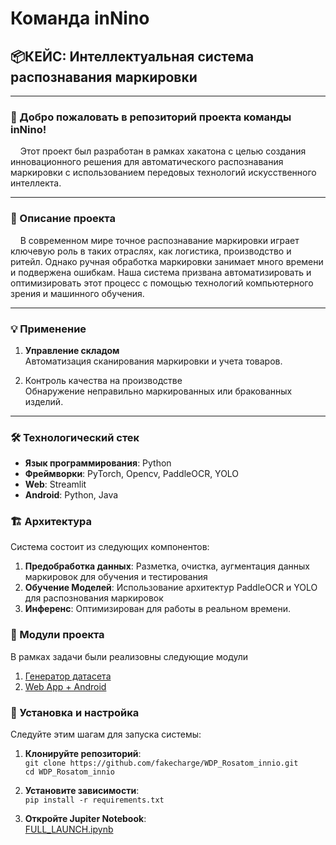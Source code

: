 # Команда inNino
## 📦КЕЙС: Интеллектуальная система распознавания маркировки

---
### 🎉 Добро пожаловать в репозиторий проекта команды inNino! ###
&nbsp;&nbsp;&nbsp;&nbsp;Этот проект был разработан в рамках хакатона с 
целью создания инновационного решения для автоматического распознавания маркировки
с использованием передовых технологий искусственного интеллекта.

---

### 🚀 Описание проекта ###

&nbsp;&nbsp;&nbsp;&nbsp;В современном мире точное распознавание маркировки играет 
ключевую роль в таких отраслях, как логистика, производство и ритейл. 
Однако ручная обработка маркировки занимает много времени и подвержена ошибкам. 
Наша система призвана автоматизировать и оптимизировать этот процесс с помощью технологий 
компьютерного зрения и машинного обучения.

---

### 💡 Применение

1. **Управление складом**<br>
Автоматизация сканирования маркировки и учета товаров.

2. Контроль качества на производстве<br>
Обнаружение неправильно маркированных или бракованных изделий.
---
### 🛠️ Технологический стек

- **Язык программирования**: Python
- **Фреймворки**: PyTorch, Opencv, PaddleOCR, YOLO
- **Web**: Streamlit
- **Android**: Python, Java

### 🏗️ Архитектура

Система состоит из следующих компонентов:

1. **Предобработка данных**: Разметка, очистка, аугментация данных маркировок для обучения и тестирования
2. **Обучение Моделей**: Использование архитектур PaddleOCR и YOLO для распознования маркировок
3. **Инференс**: Оптимизирован для работы в реальном времени.

### 🌟 Модули проекта

В рамках задачи были реализовны следующие модули

1. [Генератор датасета](imitator/)
2. [Web App + Android](web_mobile_mark/)

### 🔧 Установка и настройка
Следуйте этим шагам для запуска системы:

1. **Клонируйте репозиторий**:<br>```git clone https://github.com/fakecharge/WDP_Rosatom_innio.git```<br>
```cd WDP_Rosatom_innio```
2. **Установите зависимости**:<br> ```pip install -r requirements.txt```

3. **Откройте Jupiter Notebook**:<br> [FULL_LAUNCH.ipynb](FULL_LAUNCH.ipynb)
